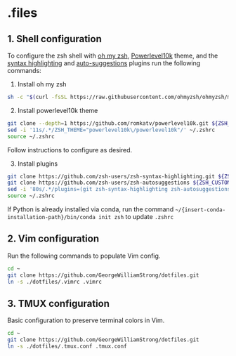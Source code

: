 # .files

## 1. Shell configuration

To configure the zsh shell with [oh my zsh](https://ohmyz.sh/), [Powerlevel10k](https://github.com/romkatv/powerlevel10k) theme, and the [syntax highlighting](https://github.com/zsh-users/zsh-syntax-highlighting) and [auto-suggestions](https://github.com/zsh-users/zsh-autosuggestions) plugins run the following commands:

1. Install oh my zsh
```zsh
sh -c "$(curl -fsSL https://raw.githubusercontent.com/ohmyzsh/ohmyzsh/master/tools/install.sh)"
```

2. Install powerlevel10k theme
```zsh
git clone --depth=1 https://github.com/romkatv/powerlevel10k.git ${ZSH_CUSTOM:-$HOME/.oh-my-zsh/custom}/themes/powerlevel10k
sed -i '11s/.*/ZSH_THEME="powerlevel10k\/powerlevel10k"/' ~/.zshrc
source ~/.zshrc
```
Follow instructions to configure as desired.

3. Install plugins
```zsh
git clone https://github.com/zsh-users/zsh-syntax-highlighting.git ${ZSH_CUSTOM:-~/.oh-my-zsh/custom}/plugins/zsh-syntax-highlighting
git clone https://github.com/zsh-users/zsh-autosuggestions ${ZSH_CUSTOM:-~/.oh-my-zsh/custom}/plugins/zsh-autosuggestions
sed -i '80s/.*/plugins=(git zsh-syntax-highlighting zsh-autosuggestions)/' ~/.zshrc
source ~/.zshrc
```

If Python is already installed via conda, run the command `~/{insert-conda-installation-path}/bin/conda init zsh` to update `.zshrc`

## 2. Vim configuration

Run the following commands to populate Vim config.

```zsh
cd ~
git clone https://github.com/GeorgeWilliamStrong/dotfiles.git
ln -s ./dotfiles/.vimrc .vimrc
```

## 3. TMUX configuration

Basic configuration to preserve terminal colors in Vim.

```zsh
cd ~
git clone https://github.com/GeorgeWilliamStrong/dotfiles.git
ln -s ./dotfiles/.tmux.conf .tmux.conf
```
